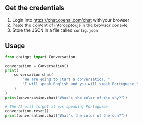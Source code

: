 ## Get the credentials
1. Login into https://chat.openai.com/chat with your browser
2. Paste the content of [interceptor.js](/chatgpt/interceptor.js) in the browser console
3. Store the JSON in a file called `config.json`


## Usage
```python
from chatgpt import Conversation

conversation = Conversation()
print(
    conversation.chat(
        "We are going to start a conversation. "
        "I will speak English and you will speak Portuguese."
    )
)
print(conversation.chat("What's the color of the sky?"))

# The AI will forget it was speaking Portuguese
conversation.reset()
print(conversation.chat("What's the color of the sun?"))
```


